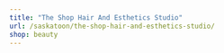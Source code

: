 ```yaml
---
title: "The Shop Hair And Esthetics Studio"
url: /saskatoon/the-shop-hair-and-esthetics-studio/
shop: beauty
---
```

